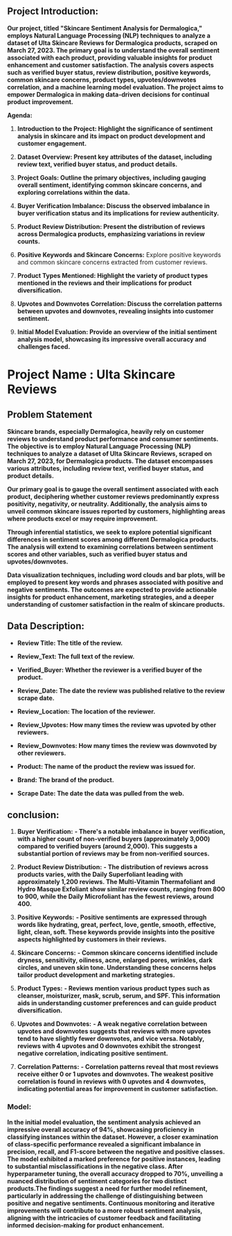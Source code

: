 ## **Project Introduction:**

**Our project, titled "Skincare Sentiment Analysis for Dermalogica," employs Natural Language Processing (NLP) techniques to analyze a dataset of Ulta Skincare Reviews for Dermalogica products, scraped on March 27, 2023. The primary goal is to understand the overall sentiment associated with each product, providing valuable insights for product enhancement and customer satisfaction. The analysis covers aspects such as verified buyer status, review distribution, positive keywords, common skincare concerns, product types, upvotes/downvotes correlation, and a machine learning model evaluation. The project aims to empower Dermalogica in making data-driven decisions for continual product improvement.**

**Agenda:**

1. **Introduction to the Project: Highlight the significance of sentiment analysis in skincare and its impact on product development and customer engagement.**

2. **Dataset Overview: Present key attributes of the dataset, including review text, verified buyer status, and product details.**

3. **Project Goals: Outline the primary objectives, including gauging overall sentiment, identifying common skincare concerns, and exploring correlations within the data.**

4. **Buyer Verification Imbalance: Discuss the observed imbalance in buyer verification status and its implications for review authenticity.**

5. **Product Review Distribution: Present the distribution of reviews across Dermalogica products, emphasizing variations in review counts.**

6. **Positive Keywords and Skincare Concerns:** Explore positive keywords and common skincare concerns extracted from customer reviews.

7. **Product Types Mentioned: Highlight the variety of product types mentioned in the reviews and their implications for product diversification.**

8. **Upvotes and Downvotes Correlation: Discuss the correlation patterns between upvotes and downvotes, revealing insights into customer sentiment.**

9. **Initial Model Evaluation: Provide an overview of the initial sentiment analysis model, showcasing its impressive overall accuracy and challenges faced.**

# **Project Name : Ulta Skincare Reviews**

## **Problem Statement**

**Skincare brands, especially Dermalogica, heavily rely on customer reviews to understand product performance and consumer sentiments. The objective is to employ Natural Language Processing (NLP) techniques to analyze a dataset of Ulta Skincare Reviews, scraped on March 27, 2023, for Dermalogica products. The dataset encompasses various attributes, including review text, verified buyer status, and product details.**

**Our primary goal is to gauge the overall sentiment associated with each product, deciphering whether customer reviews predominantly express positivity, negativity, or neutrality. Additionally, the analysis aims to unveil common skincare issues reported by customers, highlighting areas where products excel or may require improvement.**

**Through inferential statistics, we seek to explore potential significant differences in sentiment scores among different Dermalogica products. The analysis will extend to examining correlations between sentiment scores and other variables, such as verified buyer status and upvotes/downvotes.**

**Data visualization techniques, including word clouds and bar plots, will be employed to present key words and phrases associated with positive and negative sentiments. The outcomes are expected to provide actionable insights for product enhancement, marketing strategies, and a deeper understanding of customer satisfaction in the realm of skincare products.**

## **Data Description:**

*   **Review Title: The title of the review.**

*   **Review_Text: The full text of the review.**

*   **Verified_Buyer: Whether the reviewer is a verified buyer of the product.**

*   **Review_Date: The date the review was published relative to the review scrape date.**

*   **Review_Location: The location of the reviewer.**

*   **Review_Upvotes: How many times the review was upvoted by other reviewers.**

*   **Review_Downvotes: How many times the review was downvoted by other reviewers.**

*   **Product: The name of the product the review was issued for.**

*   **Brand: The brand of the product.**

*   **Scrape Date: The date the data was pulled from the web.**

## **conclusion:**

1. **Buyer Verification:**
   **- There's a notable imbalance in buyer verification, with a higher count of non-verified buyers (approximately 3,000) compared to verified buyers (around 2,000). This suggests a substantial portion of reviews may be from non-verified sources.**

2. **Product Review Distribution:**
   **- The distribution of reviews across products varies, with the Daily Superfoliant leading with approximately 1,200 reviews. The Multi-Vitamin Thermafoliant and Hydro Masque Exfoliant show similar review counts, ranging from 800 to 900, while the Daily Microfoliant has the fewest reviews, around 400.**

3. **Positive Keywords:**
   **- Positive sentiments are expressed through words like hydrating, great, perfect, love, gentle, smooth, effective, light, clean, soft. These keywords provide insights into the positive aspects highlighted by customers in their reviews.**

4. **Skincare Concerns:**
   **- Common skincare concerns identified include dryness, sensitivity, oiliness, acne, enlarged pores, wrinkles, dark circles, and uneven skin tone. Understanding these concerns helps tailor product development and marketing strategies.**

5. **Product Types:**
   **- Reviews mention various product types such as cleanser, moisturizer, mask, scrub, serum, and SPF. This information aids in understanding customer preferences and can guide product diversification.**

6. **Upvotes and Downvotes:**
   **- A weak negative correlation between upvotes and downvotes suggests that reviews with more upvotes tend to have slightly fewer downvotes, and vice versa. Notably, reviews with 4 upvotes and 0 downvotes exhibit the strongest negative correlation, indicating positive sentiment.**

7. **Correlation Patterns:**
   **- Correlation patterns reveal that most reviews receive either 0 or 1 upvotes and downvotes. The weakest positive correlation is found in reviews with 0 upvotes and 4 downvotes, indicating potential areas for improvement in customer satisfaction.**

### **Model:**

 **In the initial model evaluation, the sentiment analysis achieved an impressive overall accuracy of 94%, showcasing proficiency in classifying instances within the dataset. However, a closer examination of class-specific performance revealed a significant imbalance in precision, recall, and F1-score between the negative and positive classes. The model exhibited a marked preference for positive instances, leading to substantial misclassifications in the negative class. After hyperparameter tuning, the overall accuracy dropped to 70%, unveiling a nuanced distribution of sentiment categories for two distinct products.The findings suggest a need for further model refinement, particularly in addressing the challenge of distinguishing between positive and negative sentiments. Continuous monitoring and iterative improvements will contribute to a more robust sentiment analysis, aligning with the intricacies of customer feedback and facilitating informed decision-making for product enhancement.**

